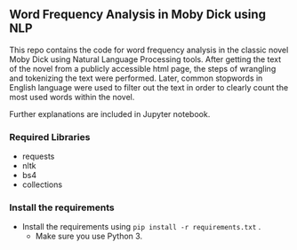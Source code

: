 ## Word Frequency Analysis in Moby Dick using NLP

This repo contains the code for word frequency analysis in the classic novel Moby Dick using Natural Language Processing tools.
After getting the text of the novel from a publicly accessible html page, the steps of wrangling and tokenizing the text were performed. Later, common stopwords in English language were used to filter out the text in order to clearly count the most used words within the novel.

Further explanations are included in Jupyter notebook.


### Required Libraries
- requests
- nltk
- bs4
- collections


### Install the requirements
- Install the requirements using `pip install -r requirements.txt` .
    * Make sure you use Python 3.

